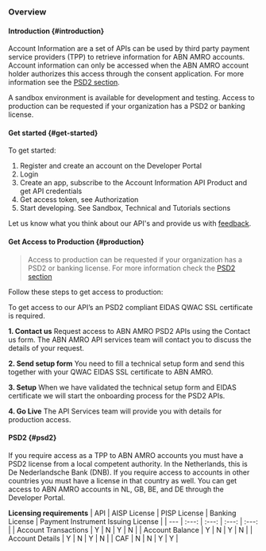 ### Overview

#### Introduction {#introduction}
Account Information are a set of APIs can be used by third party payment service providers (TPP) to retrieve information for ABN AMRO accounts. Account information can only be accessed when the ABN AMRO account holder authorizes this access through the consent application. For more information see the [PSD2 section](#psd2).

A sandbox environment is available for development and testing. Access to production can be requested if your organization has a PSD2 or banking license.

#### Get started {#get-started}
To get started:

1. Register and create an account on the Developer Portal
2. Login
3. Create an app, subscribe to the Account Information API Product and get API credentials
4. Get access token, see Authorization
5. Start developing. See Sandbox, Technical and Tutorials sections

Let us know what you think about our API's and provide us with [feedback](https://developer.abnamro.com/contact). 

#### Get Access to Production {#production}
> Access to production can be requested if your organization has a PSD2 or banking license. For more information check the [PSD2 section](#psd2)

Follow these steps to get access to production:

To get access to our API’s an PSD2 compliant EIDAS QWAC SSL certificate is required. 

**1. Contact us**
Request access to ABN AMRO PSD2 APIs using the Contact us form. The ABN AMRO API services team will contact you to discuss the details of your request.

**2. Send setup form**
You need to fill a technical setup form and send this together with your QWAC EIDAS SSL certificate to ABN AMRO.

**3. Setup**
When we have validated the technical setup form and EIDAS certificate we will start the onboarding process for the PSD2 APIs.

**4. Go Live**
The API Services team will provide you with details for production access.

#### PSD2 {#psd2}
If you require access as a TPP to ABN AMRO accounts you must have a PSD2 license from a local competent authority. In the Netherlands, this is De Nederlandsche Bank (DNB). If you require access to accounts in other countries you must have a license in that country as well. You can get access to ABN AMRO accounts in NL, GB, BE, and DE through the Developer Portal.

**Licensing requirements**
| API | AISP License | PISP License | Banking License | Payment Instrument Issuing License | 
| --- | :---: | :---: | :---: | :---: | 
| Account Transactions | Y | N | Y | N | 
| Account Balance      | Y | N | Y | N | 
| Account Details      | Y | N | Y | N | 
| CAF                  | N | N | Y | Y | 
